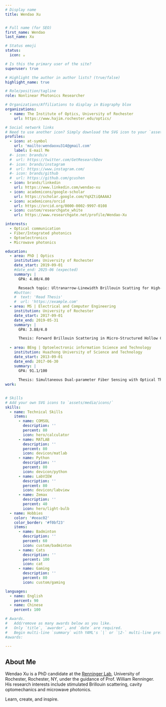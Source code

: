 ```yaml
---
# Display name
title: Wendao Xu


# Full name (for SEO)
first_name: Wendao  
last_name: Xu

# Status emoji
status:
  icon: ☕️

# Is this the primary user of the site?
superuser: true

# Highlight the author in author lists? (true/false)
highlight_name: true

# Role/position/tagline
role: Nonlinear Photonics Researcher

# Organizations/Affiliations to display in Biography blox
organizations:
  - name: The Institute of Optics, University of Rochester
    url: https://www.hajim.rochester.edu/optics/

# Social network links
# Need to use another icon? Simply download the SVG icon to your `assets/media/icons/` folder.
profiles:
  - icon: at-symbol
    url: 'mailto:wendaoxu314@gmail.com'
    label: E-mail Me
  #- icon: brands/x
  #  url: https://twitter.com/GetResearchDev
  #- icon: brands/instagram
  #  url: https://www.instagram.com/
  #- icon: brands/github
  #  url: https://github.com/gcushen
  - icon: brands/linkedin
    url: https://www.linkedin.com/wendao-xu
  - icon: academicons/google-scholar
    url: https://scholar.google.com/YqXZtiQAAAAJ
  - icon: academicons/orcid
    url: https://orcid.org/0000-0002-9997-0108
  - icon: custom/researchgate_white
    url: https://www.researchgate.net/profile/Wendao-Xu

interests:
  - Optical communication
  - Fiber/Integrated photonics
  - Optoelectronics
  - Microwave photonics

education:
  - area: PhD | Optics
    institution: University of Rochester
    date_start: 2019-09-01
    #date_end: 2025-06 (expected)
    summary: |
      GPA: 4.00/4.00

      Reseach topic: Ultranarrow-Linewidth Brillouin Scatting for High-Performance Microwave Photonic Filters.
    #button:
    #  text: 'Read Thesis'
    #  url: 'https://example.com'
  - area: MS | Electrical and Computer Engineering
    institution: University of Rochester
    date_start: 2017-09-01
    date_end: 2019-05-31
    summary: |
      GPA: 3.88/4.0

      Thesis: Forward Brillouin Scattering in Micro-Structured Hollow Core Fibers.
      
  - area: BEng | Optoelectronic information Science and Technology
    institution: Huazhong University of Science and Technology
    date_start: 2013-09-01
    date_end: 2017-06-30
    summary: |
      GPA: 91.1/100
      
      Thesis: Simultaneous Dual-parameter Fiber Sensing with Optical Thin Core Fibers.
work:
  

# Skills
# Add your own SVG icons to `assets/media/icons/`
skills:
  - name: Technical Skills
    items:
      - name: COMSOL
        description: ''
        percent: 80
        icon: hero/calculator
      - name: MATLAB
        description: ''
        percent: 80
        icon: devicon/matlab
      - name: Python
        description: ''
        percent: 80
        icon: devicon/python
      - name: LabVIEW
        description: ''
        percent: 80
        icon: devicon/labview
      - name: Zemax
        description: ''
        percent: 40
        icon: hero/light-bulb
  - name: Hobbies
    color: '#eeac02'
    color_border: '#f0bf23'
    items:
      - name: Badminton
        description: ''
        percent: 60
        icon: custom/badminton
      - name: Cats
        description: ''
        percent: 100
        icon: cat
      - name: Gaming
        description: ''
        percent: 80
        icon: custom/gaming

languages:
  - name: English
    percent: 90
  - name: Chinese
    percent: 100

# Awards.
#   Add/remove as many awards below as you like.
#   Only `title`, `awarder`, and `date` are required.
#   Begin multi-line `summary` with YAML's `|` or `|2-` multi-line prefix and indent 2 spaces below.
#awards:
  
---
```


## About Me

Wendao Xu is a PhD candidate at the [Renninger Lab](https://labsites.rochester.edu/renninger/), University of Rochester, Rochester, NY, under the guidance of Prof. William Renninger. His research interests include stimulated Brillouin scattering, cavity optomechanics and microwave photonics. 

Learn, create, and inspire.

